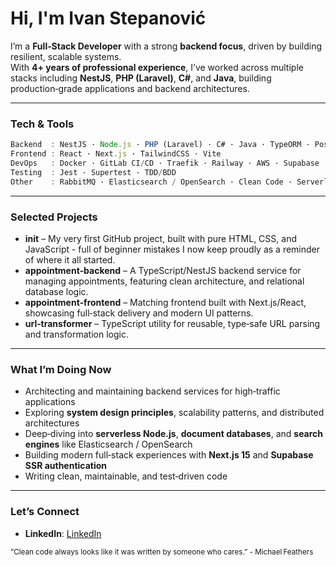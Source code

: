 # Hi, I'm Ivan Stepanović

I’m a **Full‑Stack Developer** with a strong **backend focus**, driven by building resilient, scalable systems.  
With **4+ years of professional experience**, I’ve worked across multiple stacks including **NestJS**, **PHP (Laravel)**, **C#**, and **Java**, building production‑grade applications and backend architectures.

---

### Tech & Tools  
```ts
Backend  : NestJS · Node.js · PHP (Laravel) · C# · Java · TypeORM · PostgreSQL · MySQL · Redis
Frontend : React · Next.js · TailwindCSS · Vite  
DevOps   : Docker · GitLab CI/CD · Traefik · Railway · AWS · Supabase · NGINX
Testing  : Jest · Supertest · TDD/BDD  
Other    : RabbitMQ · Elasticsearch / OpenSearch · Clean Code · Serverless patterns
```

---

### Selected Projects  
- **init** – My very first GitHub project, built with pure HTML, CSS, and JavaScript - full of beginner mistakes I now keep proudly as a reminder of where it all started.
- **appointment‑backend** – A TypeScript/NestJS backend service for managing appointments, featuring clean architecture, and relational database logic.  
- **appointment‑frontend** – Matching frontend built with Next.js/React, showcasing full‑stack delivery and modern UI patterns.  
- **url‑transformer** – TypeScript utility for reusable, type‑safe URL parsing and transformation logic.  

---

### What I’m Doing Now  
- Architecting and maintaining backend services for high‑traffic applications  
- Exploring **system design principles**, scalability patterns, and distributed architectures  
- Deep‑diving into **serverless Node.js**, **document databases**, and **search engines** like Elasticsearch / OpenSearch  
- Building modern full‑stack experiences with **Next.js 15** and **Supabase SSR authentication**  
- Writing clean, maintainable, and test‑driven code  

---

### Let’s Connect  
- **LinkedIn**: [LinkedIn](https://www.linkedin.com/in/ivanstepanovic1/)
  
<sub>“Clean code always looks like it was written by someone who cares.” - Michael Feathers</sub>
